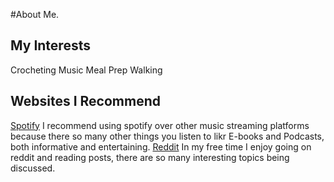 #About Me.

## My Interests
Crocheting
Music
Meal Prep
Walking

## Websites I Recommend
[Spotify](https://www.spotify.com) I recommend using spotify over other music streaming platforms because there so many other things you listen to likr E-books and Podcasts, both informative and entertaining.
[Reddit](https://www.reddit.com) In my free time I enjoy going on reddit and reading posts, there are so many interesting topics being discussed.

<!--
**lrmcrae/lrmcrae** is a ✨ _special_ ✨ repository because its `README.md` (this file) appears on your GitHub profile.

Here are some ideas to get you started:
1. Lashonda McRae lrmcrae@my.waketech.edu
2. Basic account used to submit assignments
3.Basic account used to submit assignments
4. Went to GitHub.com, created an account, verified email, created a repository, downloaded desktop version, logged into account, cloned repository. 

- 🔭 I’m currently working on ...
- 🌱 I’m currently learning ...
- 👯 I’m looking to collaborate on ...
- 🤔 I’m looking for help with ...
- 💬 Ask me about ...
- 📫 How to reach me: lrmcrae@my.waketech.edu
- 😄 Pronouns: She/Her
- ⚡ Fun fact: ...
-->
